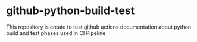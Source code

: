 # github-python-build-test
This repository is create to test github actions documentation about python build and test phases used in CI Pipeline
